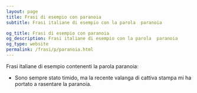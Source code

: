 ```yaml
---
layout: page
title: Frasi di esempio con paranoia 
subtitle: Frasi italiane di esempio con la parola  paranoia

og_title: Frasi di esempio con paranoia 
og_description: Frasi italiane di esempio con la parola  paranoia
og_type: website
permalink: /frasi/p/paranoia.html
---
```


Frasi italiane di esempio contenenti la parola paranoia:


- Sono sempre stato timido, ma la recente valanga di cattiva stampa mi ha portato a rasentare la paranoia.
